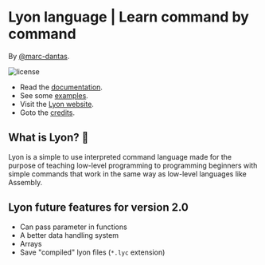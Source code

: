 # Lyon language | Learn command by command
By [@marc-dantas](https://github.com/marc-dantas).

![license](https://img.shields.io/github/license/marc-dantas/lyon?style=flat-square)

- Read the [documentation](./markdown_docs/index.md).
- See some [examples](./markdown_docs/examples.md).
- Visit the [Lyon website](https://marc-dantas.github.io/lyon).
- Goto the [credits](./CREDITS.md).


## What is Lyon? 🤔
Lyon is a simple to use interpreted command language made for the purpose of teaching low-level programming to programming beginners with simple commands that work in the same way as low-level languages like Assembly.

## Lyon future features for version 2.0
- Can pass parameter in functions
- A better data handling system
- Arrays
- Save "compiled" lyon files (`*.lyc` extension)
